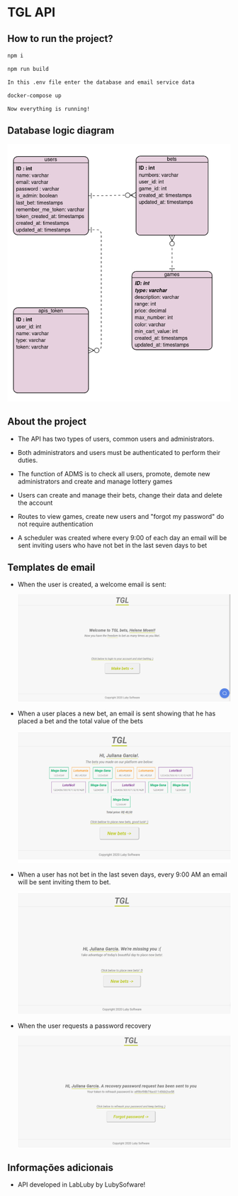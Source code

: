 # TGL API

## How to run the project?

```
npm i
```

```
npm run build
```

```
In this .env file enter the database and email service data
```

```
docker-compose up
```

```
Now everything is running!
```

## Database logic diagram

![](resources/readme-images/diagram.png)

## About the project

- The API has two types of users, common users and administrators.

- Both administrators and users must be authenticated to perform their duties.

- The function of ADMS is to check all users, promote, demote new administrators and create and manage lottery games

- Users can create and manage their bets, change their data and delete the account

- Routes to view games, create new users and "forgot my password" do not require authentication

- A scheduler was created where every 9:00 of each day an email will be sent inviting users who have not bet in the last seven days to bet



## Templates de email

- When the user is created, a welcome email is sent:

  ![](resources/readme-images/mails/welcome.png)

- When a user places a new bet, an email is sent showing that he has placed a bet and the total value of the bets

  ![](resources/readme-images/mails/newBet.png)

- When a user has not bet in the last seven days, every 9:00 AM an email will be sent inviting them to bet.

  ![](resources/readme-images/mails/placeABet.png)

- When the user requests a password recovery

  ![](resources/readme-images/mails/forgot-password.png)

## Informações adicionais

- API developed in LabLuby by LubySofware!
